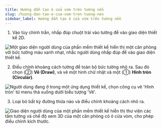 ```yaml
---
title: Hướng dẫn tạo ô cửa vòm trên tường nền
slug: /huong-dan-tao-o-cua-vom-tren-tuong-nen
sidebar_label: Hướng dẫn tạo ô cửa vòm trên tường nền
---
```


1. Vào tùy chỉnh trần, nhấp đúp chuột trái vào tường để vào giao diện thiết kế 2D.

![Một giao diện người dùng của phần mềm thiết kế hiển thị một căn phòng với bức tường màu xanh nhạt, nhắc người dùng nhấp đúp để vào giao diện thiết kế.](https://storage.googleapis.com/jegavn_kb/images/d2ca3c7f-5452-4444-b801-f8025ca4a70f.png)

2. Điều chỉnh khoảng cách tường để toàn bộ bức tường nhô ra. Sau đó chọn (②) **Vẽ (Draw)**, và vẽ một hình chữ nhật và một (①) **Hình tròn (Circular)**.

![Người dùng đang ở trong một ứng dụng thiết kế, chọn công cụ vẽ 'Hình tròn' từ menu thả xuống dưới biểu tượng 'Vẽ'.](https://storage.googleapis.com/jegavn_kb/images/8e3baf39-2616-4f29-aad8-ae010f09f878.png)

3. Loại bỏ bất kỳ đường thừa nào và điều chỉnh khoảng cách nhô ra.

![Giao diện người dùng của một phần mềm thiết kế hiển thị thư viện các tấm tường và chế độ xem 3D của một căn phòng có ô cửa vòm, cho phép điều chỉnh kích thước.](https://storage.googleapis.com/jegavn_kb/images/e780b5db-6aa0-4688-bd84-909f676a1ffa.png)